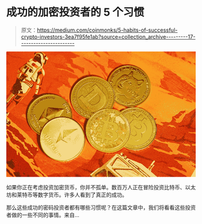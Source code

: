 # 成功的加密投资者的 5 个习惯

> 原文：<https://medium.com/coinmonks/5-habits-of-successful-crypto-investors-3ea7f95fe1ab?source=collection_archive---------17----------------------->

![](img/e2c77b9401fbf9976fa23cc3c683f41b.png)

如果你正在考虑投资加密货币，你并不孤单。数百万人正在冒险投资比特币、以太坊和莱特币等数字货币。许多人看到了真正的成功。

那么这些成功的密码投资者都有哪些习惯呢？在这篇文章中，我们将看看这些投资者做的一些不同的事情。来自…